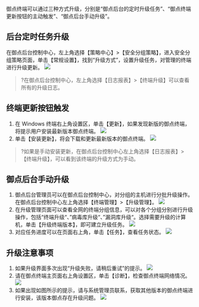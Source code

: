 
御点终端可以通过三种方式升级，分别是“御点后台的定时升级任务”、“御点终端更新按钮的主动触发”、“御点后台手动升级”。

## 后台定时任务升级

在御点后台控制中心，左上角选择【策略中心】>【安全分组策略】，进入安全分组策略页面，单击【常规设置】，找到“升级方式”，设置升级任务，对管理的终端进行升级更新。
![](https://main.qcloudimg.com/raw/9230f9bf30ecc769b25193fd09cae7b0.png)
>?在御点后台控制中心，左上角选择【日志报表】>【终端升级】可以查看所有的升级日志。

## 终端更新按钮触发

1. 在 Windows 终端右上角设置区，单击【更新】，如果发现新版的御点终端，将提示用户安装最新版本御点终端。
![](https://main.qcloudimg.com/raw/6d392ac5699f1e76ade909ad61820e7d.png)
2. 单击【安装更新】，将会下载和更新最新版本的御点终端。
![](https://main.qcloudimg.com/raw/44dab2c6e53354231657aa34f601d296.png)
>?如果是手动安装更新，在御点后台控制中心左上角选择【日志报表】>【终端升级】，可以看到该终端的升级方式为手动。

## 御点后台手动升级

1. 御点后台管理员可以在御点后台控制中心，对分组的主机进行分批升级操作。在御点后台控制中心左上角选择【终端管理】>【升级管理】。
![](https://main.qcloudimg.com/raw/070ed70adea3ebe624cd26323c1a225c.png)
2. 在升级管理页面可以查看全网的终端分组信息，可以对各个分组分别进行升级操作，包括“终端升级“、”病毒库升级“、”漏洞库升级“。选择需要升级的计算机，单击【升级终端版本】，即可建立升级任务。
![](https://main.qcloudimg.com/raw/acbf94dec7695316c174b86c9a2f37b9.png)
3. 对应任务进度可以在页面右上角，单击【任务】，查看任务状态。
![](https://main.qcloudimg.com/raw/0115d1725cfdeb7c1c9eede740633a89.png)


## 升级注意事项

1. 如果升级界面多次出现“升级失败，请稍后重试”的提示。
![](https://main.qcloudimg.com/raw/e280f14028e308678271d4326856aead.png) 
2. 请在御点终端主页面右上角设置区，单击【诊断】，检查御点终端网络情况。
![](https://main.qcloudimg.com/raw/c46611ccef68e2ab1609ba42b2fdc71d.png)
3. 如果出现如图所示的提示，请与系统管理员联系，获取其他版本的御点终端进行安装，该版本御点存在升级问题。
![](https://main.qcloudimg.com/raw/94989ed8854e2a3db17a96913d39b94c.png)
